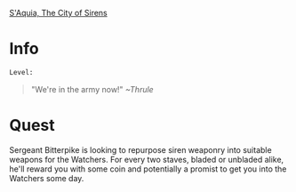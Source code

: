<!-- TITLE: Sergeant Bitterpike -->
[S'Aquia, The City of Sirens](saquia)

# Info

```perl
Level: 
```
> "We're in the army now!"
> *~Thrule*


# Quest
Sergeant Bitterpike is looking to repurpose siren weaponry into suitable weapons for the Watchers.  For every two staves, bladed or unbladed alike, he'll reward you with some coin and potentially a promist to get you into the Watchers some day.
